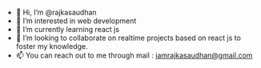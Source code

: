 - 👋 Hi, I’m @rajkasaudhan
- 👀 I’m interested in web development
- 🌱 I’m currently learning react js
- 💞️ I’m looking to collaborate on realtime projects based on react js to foster my knowledge.
- 📫 You can reach out to  me through mail : iamrajkasaudhan@gmail.com

<!---
rajksd01/rajksd01 is a ✨ special ✨ repository because its `README.md` (this file) appears on your GitHub profile.
You can click the Preview link to take a look at your changes.
--->
